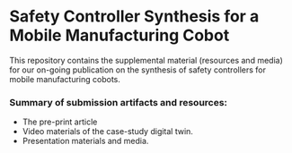 # Safety Controller Synthesis for a Mobile Manufacturing Cobot

This repository contains the supplemental material (resources and media) for our on-going publication on the synthesis of safety controllers for mobile manufacturing cobots.

### Summary of submission artifacts and resources:

- The pre-print article
- Video materials of the case-study digital twin.
- Presentation materials and media.
